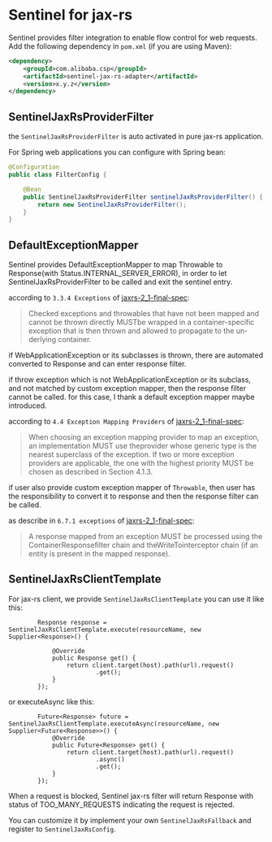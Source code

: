 # Sentinel for jax-rs

Sentinel provides filter integration to enable flow control for web requests.
Add the following dependency in `pom.xml` (if you are using Maven):

```xml
<dependency>
    <groupId>com.alibaba.csp</groupId>
    <artifactId>sentinel-jax-rs-adapter</artifactId>
    <version>x.y.z</version>
</dependency>
```

## SentinelJaxRsProviderFilter
the `SentinelJaxRsProviderFilter` is auto activated in pure jax-rs application.

For Spring web applications you can configure with Spring bean:

```java
@Configuration
public class FilterConfig {

    @Bean
    public SentinelJaxRsProviderFilter sentinelJaxRsProviderFilter() {
        return new SentinelJaxRsProviderFilter();
    }
}
```

## DefaultExceptionMapper
Sentinel provides DefaultExceptionMapper to map Throwable to Response(with Status.INTERNAL_SERVER_ERROR), in order to let SentinelJaxRsProviderFilter to be called and exit the sentinel entry.

according to `3.3.4 Exceptions` of [jaxrs-2_1-final-spec](https://download.oracle.com/otn-pub/jcp/jaxrs-2_1-final-eval-spec/jaxrs-2_1-final-spec.pdf):
>Checked exceptions and throwables that have not been mapped and cannot be thrown directly MUSTbe wrapped in a container-specific exception that is then thrown and allowed to propagate to the un-derlying container. 

if WebApplicationException or its subclasses is thrown, there are automated converted to Response and can enter response filter.

if throw exception which is not WebApplicationException or its subclass, and not matched by custom exception mapper, then the response filter cannot be called. for this case, I thank a default exception mapper maybe introduced.

according to `4.4 Exception Mapping Providers` of [jaxrs-2_1-final-spec](https://download.oracle.com/otn-pub/jcp/jaxrs-2_1-final-eval-spec/jaxrs-2_1-final-spec.pdf):
>When choosing an exception mapping provider to map an exception,  an implementation MUST use theprovider whose generic type is the nearest superclass of the exception.  If two or more exception providers are applicable, the one with the highest priority MUST be chosen as described in Section 4.1.3.


if user also provide custom exception mapper of `Throwable`, then user has the responsibility to convert it to response and then the response filter can be called.

as describe in `6.7.1 exceptions` of [jaxrs-2_1-final-spec](https://download.oracle.com/otn-pub/jcp/jaxrs-2_1-final-eval-spec/jaxrs-2_1-final-spec.pdf):
>A response mapped from an exception MUST be processed using the ContainerResponsefilter chain and theWriteTointerceptor chain (if an entity is present in the mapped response).

## SentinelJaxRsClientTemplate
For jax-rs client, we provide `SentinelJaxRsClientTemplate` you can use it like this:
```
        Response response = SentinelJaxRsClientTemplate.execute(resourceName, new Supplier<Response>() {

            @Override
            public Response get() {
                return client.target(host).path(url).request()
                        .get();
            }
        });
```

or executeAsync like this:
```
        Future<Response> future = SentinelJaxRsClientTemplate.executeAsync(resourceName, new Supplier<Future<Response>>() {
            @Override
            public Future<Response> get() {
                return client.target(host).path(url).request()
                        .async()
                        .get();
            }
        });
```

When a request is blocked, Sentinel jax-rs filter will return Response with status of TOO_MANY_REQUESTS indicating the request is rejected.

You can customize it by implement your own `SentinelJaxRsFallback` and register to `SentinelJaxRsConfig`.
